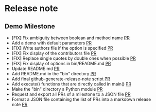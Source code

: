 # Release note

## Demo Milestone

- [FIX] Fix ambiguity between boolean and method name [PR](https://github.com/cbentejac/github-generate-release-note/pull/17)
- Add a demo with default parameters [PR](https://github.com/cbentejac/github-generate-release-note/pull/16)
- [FIX] Write authors file if the option is specified [PR](https://github.com/cbentejac/github-generate-release-note/pull/15)
- [FIX] Fix display of the contributors file [PR](https://github.com/cbentejac/github-generate-release-note/pull/13)
- [FIX] Replace single quotes by double ones when possible [PR](https://github.com/cbentejac/github-generate-release-note/pull/12)
- [FIX] Fix display of options in bin/README.md [PR](https://github.com/cbentejac/github-generate-release-note/pull/11)
- Update README.md [PR](https://github.com/cbentejac/github-generate-release-note/pull/10)
- Add README.md in the "bin" directory [PR](https://github.com/cbentejac/github-generate-release-note/pull/8)
- Add final github-generate-release-note script [PR](https://github.com/cbentejac/github-generate-release-note/pull/5)
- Add execute() functions that are directly called in main() [PR](https://github.com/cbentejac/github-generate-release-note/pull/3)
- Make the "bin" directory a Python module [PR](https://github.com/cbentejac/github-generate-release-note/pull/4)
- Request and export all PRs of a milestone to a JSON file [PR](https://github.com/cbentejac/github-generate-release-note/pull/1)
- Format a JSON file containing the list of PRs into a markdown release note [PR](https://github.com/cbentejac/github-generate-release-note/pull/2)
